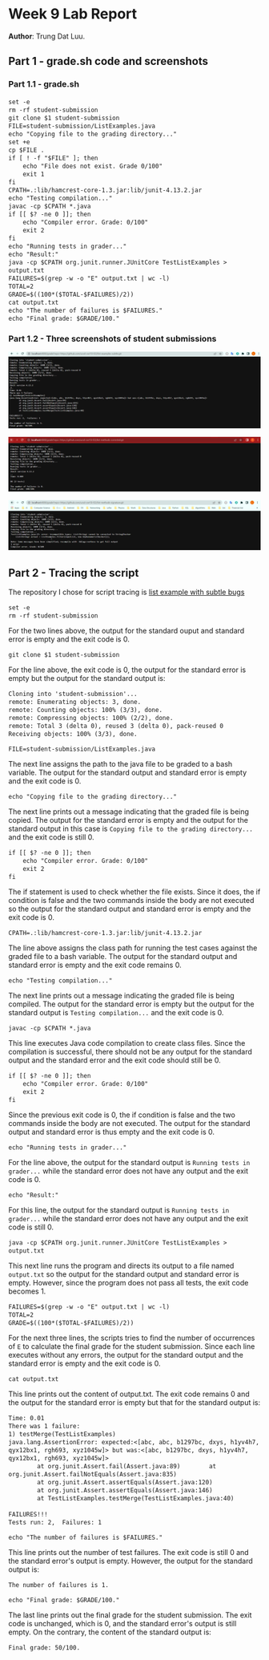 # Week 9 Lab Report
**Author**: Trung Dat Luu.<br>
## Part 1 - grade.sh code and screenshots
### Part 1.1 - grade.sh
```
set -e
rm -rf student-submission
git clone $1 student-submission
FILE=student-submission/ListExamples.java
echo "Copying file to the grading directory..."
set +e
cp $FILE .
if [ ! -f "$FILE" ]; then
	echo "File does not exist. Grade 0/100"
	exit 1
fi
CPATH=.:lib/hamcrest-core-1.3.jar:lib/junit-4.13.2.jar
echo "Testing compilation..."
javac -cp $CPATH *.java
if [[ $? -ne 0 ]]; then
	echo "Compiler error. Grade: 0/100"
	exit 2
fi
echo "Running tests in grader..."
echo "Result:"
java -cp $CPATH org.junit.runner.JUnitCore TestListExamples > output.txt
FAILURES=$(grep -w -o "E" output.txt | wc -l)
TOTAL=2
GRADE=$((100*($TOTAL-$FAILURES)/2))
cat output.txt
echo "The number of failures is $FAILURES."
echo "Final grade: $GRADE/100."
```
### Part 1.2 - Three screenshots of student submissions
![Image](week9_screenshots/part1_1.png)

![Image](week9_screenshots/part1_2.png)

![Image](week9_screenshots/part1_3.png)

## Part 2 - Tracing the script
The repository I chose for script tracing is [list example with subtle bugs](https://github.com/ucsd-cse15l-f22/list-examples-subtle.git)
```
set -e
rm -rf student-submission
```
For the two lines above, the output for the standard ouput and standard error is empty and the exit code is 0.
```
git clone $1 student-submission
```
For the line above, the exit code is 0, the output for the standard error is empty but the output for the standard output is:
```
Cloning into 'student-submission'...
remote: Enumerating objects: 3, done.
remote: Counting objects: 100% (3/3), done.
remote: Compressing objects: 100% (2/2), done.
remote: Total 3 (delta 0), reused 3 (delta 0), pack-reused 0
Receiving objects: 100% (3/3), done.
```
```
FILE=student-submission/ListExamples.java
```
The next line assigns the path to the java file to be graded to a bash variable. The output for the standard output and standard error is empty and the exit code is 0.
```
echo "Copying file to the grading directory..."
```
The next line prints out a message indicating that the graded file is being copied. The output for the standard error is empty and the output for the standard output in this case is `Copying file to the grading directory...` and the exit code is still 0.
```
if [[ $? -ne 0 ]]; then
	echo "Compiler error. Grade: 0/100"
	exit 2
fi
```
The if statement is used to check whether the file exists. Since it does, the if condition is false and the two commands inside the body are not executed so the output for the standard output and standard error is empty and the exit code is 0.
```
CPATH=.:lib/hamcrest-core-1.3.jar:lib/junit-4.13.2.jar
```
The line above assigns the class path for running the test cases against the graded file to a bash variable. The output for the standard output and standard error is empty and the exit code remains 0.
```
echo "Testing compilation..."
```
The next line prints out a message indicating the graded file is being compiled. The output for the standard error is empty but the output for the standard output is `Testing compilation...` and the exit code is 0.
```
javac -cp $CPATH *.java
```
This line executes Java code compilation to create class files. Since the compilation is successful, there should not be any output for the standard output and the standard error and the exit code should still be 0.
```
if [[ $? -ne 0 ]]; then
	echo "Compiler error. Grade: 0/100"
	exit 2
fi
```
Since the previous exit code is 0, the if condition is false and the two commands inside the body are not executed. The output for the standard output and standard error is thus empty and the exit code is 0.
```
echo "Running tests in grader..."
```
For the line above, the output for the standard output is `Running tests in grader...` while the standard error does not have any output and the exit code is 0.
```
echo "Result:"
```
For this line, the output for the standard output is `Running tests in grader...` while the standard error does not have any output and the exit code is still 0.
```
java -cp $CPATH org.junit.runner.JUnitCore TestListExamples > output.txt
```
This next line runs the program and directs its output to a file named `output.txt` so the output for the standard output and standard error is empty. However, since the program does not pass all tests, the exit code becomes 1.
```
FAILURES=$(grep -w -o "E" output.txt | wc -l)
TOTAL=2
GRADE=$((100*($TOTAL-$FAILURES)/2))
```
For the next three lines, the scripts tries to find the number of occurrences of `E` to calculate the final grade for the student submission. Since each line executes without any errors, the output for the standard output and the standard error is empty and the exit code is 0.
```
cat output.txt
```
This line prints out the content of output.txt. The exit code remains 0 and the output for the standard error is empty but that for the standard output is:
```
Time: 0.01
There was 1 failure:
1) testMerge(TestListExamples)
java.lang.AssertionError: expected:<[abc, abc, b1297bc, dxys, h1yv4h7, qyx12bx1, rgh693, xyz1045w]> but was:<[abc, b1297bc, dxys, h1yv4h7, qyx12bx1, rgh693, xyz1045w]>
        at org.junit.Assert.fail(Assert.java:89)        at org.junit.Assert.failNotEquals(Assert.java:835)
        at org.junit.Assert.assertEquals(Assert.java:120)
        at org.junit.Assert.assertEquals(Assert.java:146)
        at TestListExamples.testMerge(TestListExamples.java:40)

FAILURES!!!
Tests run: 2,  Failures: 1
```
```
echo "The number of failures is $FAILURES."
```
This line prints out the number of test failures. The exit code is still 0 and the standard error's output is empty. However, the output for the standard output is:
```
The number of failures is 1.
```
```
echo "Final grade: $GRADE/100."
```
The last line prints out the final grade for the student submission. The exit code is unchanged, which is 0, and the standard error's output is still empty. On the contrary, the content of the standard output is:
```
Final grade: 50/100.
```
